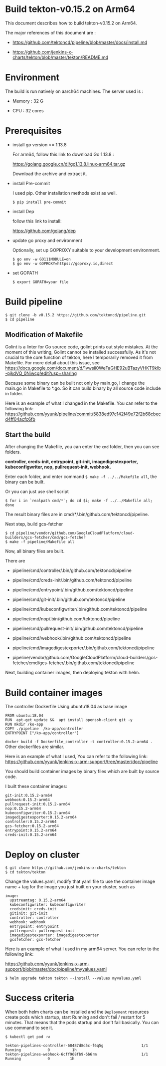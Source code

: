 # Build tekton-v0.15.2 on Arm64
This document describes how to build tekton-v0.15.2 on Arm64.

The major references of this document are :

* https://github.com/tektoncd/pipeline/blob/master/docs/install.md

* https://github.com/jenkins-x-charts/tekton/blob/master/tekton/README.md

# Environment
The build is run natively on aarch64 machines. The server used is :

- Memory : 32 G

- CPU : 32 cores

# Prerequisites
* install go version >= 1.13.8

  For arm64, follow this link to download Go 1.13.8 :

  https://golang.google.cn/dl/go1.13.8.linux-arm64.tar.gz

  Download the archive and extract it.

* install Pre-commit

  I used pip. Other installation methods exist as well.

  `$ pip install pre-commit`

* install Dep

  follow this link to install:

  https://github.com/golang/dep

* update go proxy and environment

  Optionally, set up GOPROXY suitable to your development environment.

  ```shell
  $ go env -w GO111MODULE=on
  $ go env -w GOPROXY=https://goproxy.io,direct
  ```

* set GOPATH

  `$ export GOPATH=your file`
# Build pipeline
```shell
$ git clone -b v0.15.2 https://github.com/tektoncd/pipeline.git
$ cd pipeline
```
## Modification of Makefile

Golint is a linter for Go source code, golint prints out style mistakes. At the moment of this writing, Golint cannot be installed successfully. As it's not crucial to the core function of tekton, here I temporarily removed it from Makefile. For more detail about this issue, see  https://docs.google.com/document/d/1vwsii0WeFaGHE92uBTazyVHKT9kIb-pjkdVQ_0Niwcg/edit?usp=sharing

Because some binary can be built not only by main.go, I change the main.go in Makefile to *.go. So it can build binary by all source code include in folder.

Here is an example of what I changed in the Makefile. You can refer to the following link: https://github.com/yyunk/pipeline/commit/5838ed97c142f49e72f2b68cbecd4ff04acfc6fb

## Start the build

After changing the Makefile, you can enter the `cmd` folder, then you can see folders.

__controller, creds-init, entrypoint, git-init, imagedigestexporter, kubeconfigwriter, nop, pullrequest-init, webhook.__

Enter each folder, and enter command `$ make -f ../../Makefile all`, the binary can be built.

Or you can just use shell script 

```$ for i in `realpath cmd/*`; do cd $i; make -f ../../Makefile all; done```

The result binary files are in cmd/*/.bin/github.com/tektoncd/pipeline.

Next step, build gcs-fetcher

```shell
$ cd pipeline/vendor/github.com/GoogleCloudPlatform/cloud-builders/gcs-fetcher/cmd/gcs-fetcher
$ make -f pipeline/Makefile all
```

Now, all binary files are built.

There are 

* pipeline/cmd/controller/.bin/github.com/tektoncd/pipeline

* pipeline/cmd/creds-init/.bin/github.com/tektoncd/pipeline

* pipeline/cmd/entrypoint/.bin/github.com/tektoncd/pipeline

* pipeline/cmd/git-init/.bin/github.com/tektoncd/pipeline

* pipeline/cmd/kubeconfigwriter/.bin/github.com/tektoncd/pipeline

* pipeline/cmd/nop/.bin/github.com/tektoncd/pipeline

* pipeline/cmd/pullrequest-init/.bin/github.com/tektoncd/pipeline

* pipeline/cmd/webhook/.bin/github.com/tektoncd/pipeline

* pipeline/cmd/imagedigestexporter/.bin/github.com/tektoncd/pipeline

* pipeline/vendor/github.com/GoogleCloudPlatform/cloud-builders/gcs-fetcher/cmd/gcs-fetcher/.bin/github.com/tektoncd/pipeline

Next, building container images, then deploying tekton with helm.

# Build container images 
The controller Dockerfile
Using ubuntu18.04 as base image

```
FROM ubuntu:18.04
RUN  apt-get update &&  apt install openssh-client git -y
RUN mkdir /ko-app
COPY ./pipeline  /ko-app/controller
ENTRYPOINT ["/ko-app/controller"]
```
`docker build -f Dockerfile_controller -t controller:0.15.2-arm64 .`
Other dockerfiles are similar.

Here is an example of what I used, You can refer to the following link: https://github.com/yyunk/jenkins-x-arm-support/tree/master/doc/pipeline

You should build container images by binary files which are built by source code.

I built these container images:

```
git-init:0.15.2-arm64         
webhook:0.15.2-arm64         
pullrequest-init:0.15.2-arm64         
nop:0.15.2-arm64         
kubeconfigwriter:0.15.2-arm64                 
imagedigestexporter:0.15.2-arm64         
controller:0.15.2-arm64         
gcs-fetcher:0.15.2-arm64         
entrypoint:0.15.2-arm64         
creds-init:0.15.2-arm64    
```


# Deploy on cluster

```
$ git clone https://github.com/jenkins-x-charts/tekton 
$ cd tekton/tekton
```

Change the values.yaml, modify that yaml file to use the container image name + tag  for the image you just built on your cluster, such as

```
image:
  upstreamtag: 0.15.2-arm64
  kubeconfigwriter: kubeconfigwriter
  credsinit: creds-init
  gitinit: git-init
  controller: controller
  webhook: webhook
  entrypoint: entrypoint
  pullrequest: pullrequest-init
  imagedigestexporter: imagedigestexporter
  gcsfetcher: gcs-fetcher
```
Here is an example of what I used in my arm64 server. You can refer to the following link: 

https://github.com/yyunk/jenkins-x-arm-support/blob/master/doc/pipeline/myvalues.yaml

`$ helm upgrade tekton tekton --install --values myvalues.yaml`

# Success criteria
When both helm charts can be installed and the `Deployment` resources create pods which startup, start Running and don't fail / restart for 5 minutes. That means that the pods startup and don't fail basically.
You can use command to see it.

`$ kubectl get pod -w` 

```
tekton-pipelines-controller-68487d8d5c-f6q5g                 1/1     Running            0          1h
tekton-pipelines-webhook-6cff968fb9-6b6rm                    1/1     Running            0         1h

```

